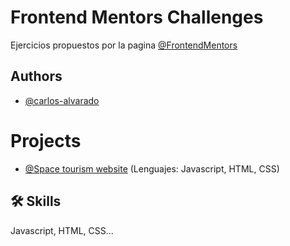 
# Frontend Mentors Challenges

Ejercicios propuestos por la pagina [@FrontendMentors](https://www.frontendmentor.io/)


## Authors

- [@carlos-alvarado](https://github.com/carlos-luis-alvarado)

# Projects
- [@Space tourism website](https://65edd0a1c5414f8203d2ee33--dainty-travesseiro-9a50df.netlify.app/#/home) (Lenguajes: Javascript, HTML, CSS)

## 🛠 Skills
Javascript, HTML, CSS...

